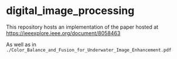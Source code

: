 # digital_image_processing

This repository hosts an implementation of the paper hosted at https://ieeexplore.ieee.org/document/8058463

As well as in `./Color_Balance_and_Fusion_for_Underwater_Image_Enhancement.pdf`
